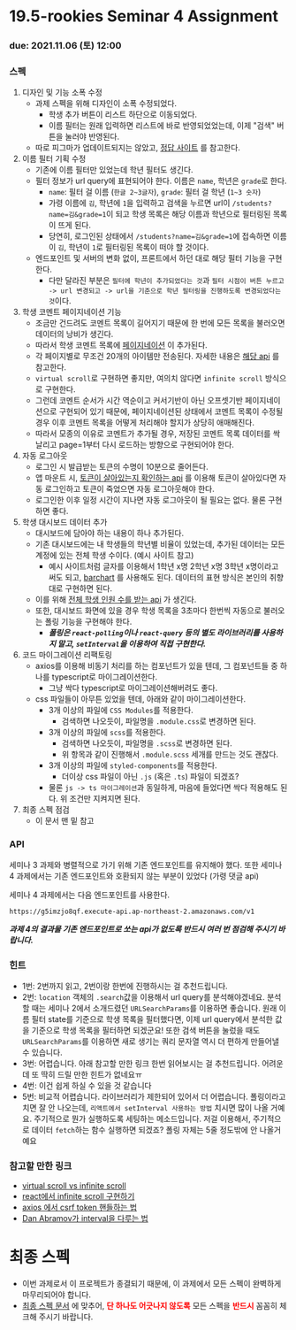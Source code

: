 19.5-rookies Seminar 4 Assignment
================================

### **due: 2021.11.06 (토) 12:00**

### 스펙
1. 디자인 및 기능 소폭 수정
   - 과제 스펙을 위해 디자인이 소폭 수정되었다.
     - 학생 추가 버튼이 리스트 하단으로 이동되었다.
     - 이름 필터는 원래 입력하면 리스트에 바로 반영되었었는데, 이제 "검색" 버튼을 눌러야 반영된다.
   - 따로 피그마가 업데이트되지는 않았고, [정답 사이트](https://waffle-rookies-19-5-react-assignment-1-git-v2-woohm402.vercel.app/login) 를 참고한다.
2. 이름 필터 기획 수정
   - 기존에 이름 필터만 있었는데 학년 필터도 생긴다.
   - 필터 정보가 url query에 표현되어야 한다. 이름은 `name`, 학년은 `grade`로 한다.
     - `name`: 필터 걸 이름 (`한글 2~3글자`), `grade`: 필터 걸 학년 (`1~3 숫자`)
     - 가령 이름에 `김`, 학년에 `1`을 입력하고 검색을 누르면 url이 `/students?name=김&grade=1`이 되고 학생 목록은 해당 이름과 학년으로 필터링된 목록이 뜨게 된다.
     - 당연히, 로그인된 상태에서 `/students?name=김&grade=1`에 접속하면 이름이 `김`, 학년이 `1`로 필터링된 목록이 떠야 할 것이다.
   - 엔드포인트 및 서버의 변화 없이, 프론트에서 하던 대로 해당 필터 기능을 구현한다.
     - 다만 달라진 부분은 `필터에 학년이 추가되었다는 것`과 `필터 시점이 버튼 누르고 -> url 변경되고 -> url을 기준으로 학년 필터링을 진행하도록 변경되었다는 것`이다.
3. 학생 코멘트 페이지네이션 기능
   - 조금만 건드려도 코멘트 목록이 길어지기 때문에 한 번에 모든 목록을 불러오면 데이터의 낭비가 생긴다.
   - 따라서 학생 코멘트 목록에 [페이지네이션](https://velog.io/@yjkeem0918/Pagination-%ED%8E%98%EC%9D%B4%EC%A7%80%EB%84%A4%EC%9D%B4%EC%85%98) 이 추가된다.
   - 각 페이지별로 무조건 20개의 아이템만 전송된다. 자세한 내용은 [해당 api](https://g5imzjo8qf.execute-api.ap-northeast-2.amazonaws.com/swagger/#/%ED%95%99%EC%83%9D%20%EA%B4%80%EB%A6%AC%20API/CommentController_getComments) 를 참고한다.
   - `virtual scroll`로 구현하면 좋지만, 여의치 않다면 `infinite scroll` 방식으로 구현한다.
   - 그런데 코멘트 순서가 시간 역순이고 커서기반이 아닌 오프셋기반 페이지네이션으로 구현되어 있기 때문에, 페이지네이션된 상태에서 코멘트 목록이 수정될 경우 이후 코멘트 목록을 어떻게 처리해야 할지가 상당히 애매해진다.
   - 따라서 모종의 이유로 코멘트가 추가될 경우, 저장된 코멘트 목록 데이터를 싹 날리고 page=1부터 다시 로드하는 방향으로 구현되어야 한다.
4. 자동 로그아웃
   - 로그인 시 발급받는 토큰의 수명이 10분으로 줄어든다.
   - 앱 마운트 시, [토큰이 살아있는지 확인하는 api](https://g5imzjo8qf.execute-api.ap-northeast-2.amazonaws.com/swagger/#/auth/AuthController_check_token) 를 이용해 토큰이 살아있다면 자동 로그인하고 토큰이 죽었으면 자동 로그아웃해야 한다.
   - 로그인한 이후 일정 시간이 지나면 자동 로그아웃이 될 필요는 없다. 물론 구현하면 좋다.
5. 학생 대시보드 데이터 추가
   - 대시보드에 담아야 하는 내용이 하나 추가된다.
   - 기존 대시보드에는 내 학생들의 학년별 비율이 있었는데, 추가된 데이터는 모든 계정에 있는 전체 학생 수이다. (예시 사이트 참고)
      - 예시 사이트처럼 글자를 이용해서 1학년 x명 2학년 x명 3학년 x명이라고 써도 되고, [barchart](https://recharts.org/en-US/api/BarChart) 를 사용해도 된다. 데이터의 표현 방식은 본인의 취향대로 구현하면 된다. 
   - 이를 위해 [전체 학생 인원 수를 받는 api](https://g5imzjo8qf.execute-api.ap-northeast-2.amazonaws.com/swagger/#/%ED%95%99%EC%83%9D%20%EA%B4%80%EB%A6%AC%20API/StudentController_getStudentStats) 가 생긴다.
   - 또한, 대시보드 화면에 있을 경우 학생 목록을 3초마다 한번씩 자동으로 불러오는 폴링 기능을 구현해야 한다.
      - ***폴링은 `react-polling`이나 `react-query` 등의 별도 라이브러리를 사용하지 말고, `setInterval`을 이용하여 직접 구현한다.***
6. 코드 마이그레이션 리팩토링 
   - axios를 이용해 비동기 처리를 하는 컴포넌트가 있을 텐데, 그 컴포넌트들 중 하나를 typescript로 마이그레이션한다.
      - 그냥 싹다 typescript로 마이그레이션해버려도 좋다.
   - css 파일들이 아무튼 있었을 텐데, 아래와 같이 마이그레이션한다.
      - 3개 이상의 파일에 `CSS Modules`를 적용한다.
        - 검색하면 나오듯이, 파일명을 `.module.css`로 변경하면 된다.
      - 3개 이상의 파일에 `scss`를 적용한다.
        - 검색하면 나오듯이, 파일명을 `.scss`로 변경하면 된다.
        - 위 항목과 같이 진행해서 `.module.scss` 세개를 만드는 것도 괜찮다.
      - 3개 이상의 파일에 `styled-components`를 적용한다.
        - 더이상 css 파일이 아닌 `.js` (혹은 `.ts`) 파일이 되겠죠?
      - 물론 `js -> ts 마이그레이션`과 동일하게, 마음에 들었다면 싹다 적용해도 된다. 위 조건만 지켜지면 된다.
7. 최종 스펙 점검
   - 이 문서 맨 밑 참고

### API
세미나 3 과제와 병렬적으로 가기 위해 기존 엔드포인트를 유지해야 했다.
또한 세미나 4 과제에서는 기존 엔드포인트와 호환되지 않는 부분이 있었다 (가령 댓글 api)

세미나 4 과제에서는 다음 엔드포인트를 사용한다.

```
https://g5imzjo8qf.execute-api.ap-northeast-2.amazonaws.com/v1
```

***과제 4의 결과물 기존 엔드포인트로 쏘는 api가 없도록 반드시 여러 번 점검해 주시기 바랍니다.***

### 힌트

- 1번: 2번까지 읽고, 2번이랑 한번에 진행하시는 걸 추천드립니다.
- 2번: `location` 객체의 `.search`값을 이용해서 url query를 분석해야겠네요.
분석할 때는 세미나 2에서 소개드렸던 `URLSearchParams`를 이용하면 좋습니다.
원래 이름 필터 state를 기준으로 학생 목록을 필터했다면,
이제 url query에서 분석한 값을 기준으로 학생 목록을 필터하면 되겠군요!
또한 검색 버튼을 눌렀을 때도 `URLSearchParams`를 이용하면 새로 생기는 쿼리 문자열 역시 더 편하게 만들어낼 수 있습니다. 
- 3번: 어렵습니다. 아래 참고할 만한 링크 한번 읽어보시는 걸 추천드립니다. 어려운데 또 딱히 드릴 만한 힌트가 없네요ㅠ 
- 4번: 이건 쉽게 하실 수 있을 것 같습니다 
- 5번: 비교적 어렵습니다. 라이브러리가 제한되어 있어서 더 어렵습니다. 폴링이라고 치면 잘 안 나오는데, `리액트에서 setInterval 사용하는 방법` 치시면 많이 나올 거예요.
주기적으로 뭔가 실행하도록 세팅하는 메소드입니다. 저걸 이용해서, 주기적으로 데이터 `fetch`하는 함수 실행하면 되겠죠? 폴링 자체는 5줄 정도밖에 안 나올거예요

### 참고할 만한 링크
- [virtual scroll vs infinite scroll](https://mvcp.tistory.com/entry/Javascript-FrameworkVirtual-scrolling-Infinite-scrolling)
- [react에서 infinite scroll 구현하기](https://medium.com/@_diana_lee/react-infinite-scroll-%EA%B5%AC%ED%98%84%ED%95%98%EA%B8%B0-fbd51a8a099f)
- [axios 에서 csrf token 핸들하는 법](https://jangsus1.tistory.com/2)
- [Dan Abramov가 interval을 다루는 법](https://overreacted.io/making-setinterval-declarative-with-react-hooks/)

# 최종 스펙
- 이번 과제로서 이 프로젝트가 종결되기 때문에, 이 과제에서 모든 스펙이 완벽하게 마무리되어야 합니다.
- [최종 스펙 문서](./assignment-final-spec.md) 에 맞추어, <b style="color: red">단 하나도 어긋나지 않도록</b> 모든 스펙을 <b style="color: red">반드시</b> 꼼꼼히 체크해 주시기 바랍니다.
